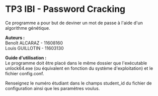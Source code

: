 # TP3 IBI - Password Cracking

Ce programme a pour but de deviner un mot de passe à l'aide d'un algorithme
génétique.

<b>Auteurs :</b><br>
Benoît ALCARAZ - 11608160<br>
Louis GUILLOTIN - 11603130<br>

<b>Guide d'utilisation :</b><br>
Le programme doit être placé dans le même dossier que l'exécutable unlock64.exe
(ou équivalent en fonction du système d'exploitation) et le fichier config.conf.

Renseignez le numéro étudiant dans le champs student_id du fichier de
configuration ainsi que les paramètres voulus.


